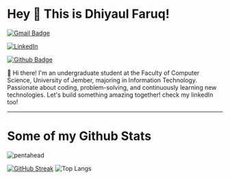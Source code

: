 # Hey 👋 This is Dhiyaul Faruq!
[![Gmail Badge](https://img.shields.io/badge/Dhiyaaf19@gmail.com-143?style=for-the-badge&logo=gmail&logoColor=black&color=black&labelColor=darkorchid "Email me")](mailto:dhiyaaf19@gmail.com) 

[![LinkedIn](https://custom-icon-badges.demolab.com/badge/LinkedIn-Dhiyaul%20Faruq?logo=linkedin&logoColor=black&color=black&labelColor=darkorchid)](https://www.linkedin.com/in/dhiyaulfaruq/)

[![Github Badge](https://img.shields.io/badge/Pentahead-%23121011.svg?style=for-the-badge&logo=github&logoColor=black&color=black&labelColor=darkorchid "Check out my GitHub")](https://www.github.com/pentahead/)

<p align='left'>👋 Hi there! I'm an undergraduate student at the Faculty of Computer Science, University of Jember, majoring in Information Technology. Passionate about coding, problem-solving, and continuously learning new technologies. Let's build something amazing together! check my linkedIn too!</p>

---

# Some of my Github Stats
<p align='left'> <img src='https://komarev.com/ghpvc/?username=pentahead&style=flat-square&color=blueviolet' alt='pentahead' /> </p>

[![GitHub Streak](https://streak-stats.demolab.com?user=pentahead&theme=midnight-purple&card_height=190)](https://git.io/streak-stats)
![Top Langs](https://github-readme-stats.vercel.app/api/top-langs/?username=pentahead&theme=midnight-purple&show_icons=true&layout=compact&langs_count=8&size_weight=0.5&count_weight=0.5)
